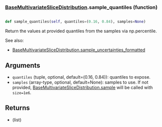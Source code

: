 ### [BaseMultivariateSliceDistribution](BaseMultivariateSliceDistribution.md).sample_quantiles (function)


```py

def sample_quantiles(self, quantiles=(0.16, 0.84), samples=None)

```



Return the values at provided quantiles from the samples via np.percentile.

See also:
* [BaseMultivariateSliceDistribution.sample_uncertainties_formatted](BaseMultivariateSliceDistribution.sample_uncertainties_formatted.md)

Arguments
-----------
* `quantiles` (tuple, optional, default=(0.16, 0.84)): quantiles
    to expose.
* `samples` (array-type, optional, default=None): samples to use.  If
    not provided, [BaseMultivariateSliceDistribution.sample](BaseMultivariateSliceDistribution.sample.md) will be called with `size=1e6`.

Returns
------------
* (list)

